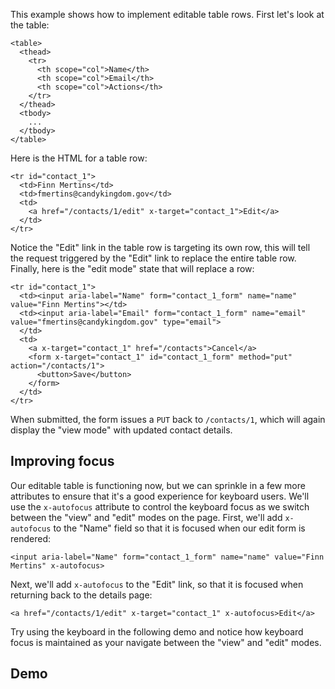 This example shows how to implement editable table rows. First let's look at the table:
```
<table>  
  <thead>  
    <tr>  
      <th scope="col">Name</th>  
      <th scope="col">Email</th>  
      <th scope="col">Actions</th>  
    </tr>  
  </thead>  
  <tbody>  
    ...  
  </tbody>  
</table>
```
Here is the HTML for a table row:
```
<tr id="contact_1">  
  <td>Finn Mertins</td>  
  <td>fmertins@candykingdom.gov</td>  
  <td>  
    <a href="/contacts/1/edit" x-target="contact_1">Edit</a>  
  </td>  
</tr>
```
Notice the "Edit" link in the table row is targeting its own row, this will tell the request triggered by the "Edit" link to replace the entire table row.
Finally, here is the "edit mode" state that will replace a row:
```
<tr id="contact_1">  
  <td><input aria-label="Name" form="contact_1_form" name="name" value="Finn Mertins"></td>  
  <td><input aria-label="Email" form="contact_1_form" name="email" value="fmertins@candykingdom.gov" type="email">  
  </td>  
  <td>  
    <a x-target="contact_1" href="/contacts">Cancel</a>  
    <form x-target="contact_1" id="contact_1_form" method="put" action="/contacts/1">  
      <button>Save</button>  
    </form>  
  </td>  
</tr>
```
When submitted, the form issues a `PUT` back to `/contacts/1`, which will again display the "view mode" with updated contact details.


## Improving focus


Our editable table is functioning now, but we can sprinkle in a few more attributes to ensure that it's a good experience for keyboard users. We'll use the `x-autofocus` attribute to control the keyboard focus as we switch between the "view" and "edit" modes on the page.
First, we'll add `x-autofocus` to the "Name" field so that it is focused when our edit form is rendered:
```
<input aria-label="Name" form="contact_1_form" name="name" value="Finn Mertins" x-autofocus>
```
Next, we'll add `x-autofocus` to the "Edit" link, so that it is focused when returning back to the details page:
```
<a href="/contacts/1/edit" x-target="contact_1" x-autofocus>Edit</a>
```
Try using the keyboard in the following demo and notice how keyboard focus is maintained as your navigate between the "view" and "edit" modes.


## Demo
